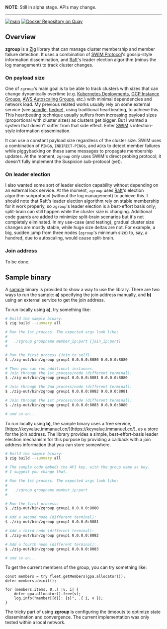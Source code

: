 **NOTE**: Still in alpha stage. APIs may change.

---

[![main](https://github.com/flowerinthenight/zgroup/actions/workflows/main.yml/badge.svg)](https://github.com/flowerinthenight/zgroup/actions/workflows/main.yml)
[![Docker Repository on Quay](https://quay.io/repository/flowerinthenight/zgroup/status "Docker Repository on Quay")](https://quay.io/repository/flowerinthenight/zgroup)

## Overview

**zgroup** is a [Zig](https://ziglang.org/) library that can manage cluster membership and member failure detection. It uses a combination of [SWIM Protocol](https://www.cs.cornell.edu/projects/Quicksilver/public_pdfs/SWIM.pdf)'s gossip-style information dissemination, and [Raft](https://raft.github.io/raft.pdf)'s leader election algorithm (minus the log management) to track cluster changes.

### On payload size

One of `zgroup`'s main goal is to be able to track clusters with sizes that can change dynamically overtime (e.g. [Kubernetes Deployments](https://kubernetes.io/docs/concepts/workloads/controllers/deployment/), [GCP Instance Groups](https://cloud.google.com/compute/docs/instance-groups), [AWS Autoscaling Groups](https://docs.aws.amazon.com/autoscaling/ec2/userguide/auto-scaling-groups.html), etc.) with minimal dependencies and network load. My previous related works usually rely on some external service (see [spindle](https://github.com/flowerinthenight/spindle), [hedge](https://github.com/flowerinthenight/hedge)), using traditional heartbeating, to achieve this. This heartbeating technique usually suffers from increasing payload sizes (proportional with cluster sizes) as clusters get bigger. But I wanted a system that doesn't suffer from that side effect. Enter [SWIM](https://www.cs.cornell.edu/projects/Quicksilver/public_pdfs/SWIM.pdf)'s infection-style information dissemination.

It can use a constant payload size regardless of the cluster size. SWIM uses a combination of `PING`s, `INDIRECT-PING`s, and `ACK`s to detect member failures while piggybacking on these same messages to propagate membership updates. At the moment, `zgroup` only uses SWIM's direct probing protocol; it doesn't fully implement the Suspicion sub-protocol (yet).

### On leader election

I also wanted some sort of leader election capability without depending on an external lock service. At the moment, `zgroup` uses [Raft](https://raft.github.io/raft.pdf)'s election algorithm subprotocol (without the log management) to achieve this. I should note that Raft's leader election algorithm rely on stable membership for it work properly, so `zgroup`'s leader election is a best-effort basis only; split-brain can still happen while the cluster size is changing. Additional code guards are added to minimize split-brain scenarios but it's not completely eliminated. In my use-case (and testing), gradual cluster size changes are mostly stable, while huge size deltas are not. For example, a big, sudden jump from three nodes (`zgroup`'s minimum size) to, say, a hundred, due to autoscaling, would cause split-brain.

### Join address

To be done.

## Sample binary

A [sample](./src/main.zig) binary is provided to show a way to use the library. There are two ways to run the sample: **a)** specifying the join address manually, and **b)** using an external service to get the join address.

To run locally using **a)**, try something like:

```sh
# Build the sample binary:
$ zig build --summary all

# Run the 1st process. The expected args look like:
#
#   ./zgroup groupname member_ip:port [join_ip:port]
#

# Run the first process (join to self).
$ ./zig-out/bin/zgroup group1 0.0.0.0:8080 0.0.0.0:8080

# Then you can run additional instances.
# Join through the 1st process/node (different terminal):
$ ./zig-out/bin/zgroup group1 0.0.0.0:8081 0.0.0.0:8080

# Join through the 2nd process/node (different terminal):
$ ./zig-out/bin/zgroup group1 0.0.0.0:8082 0.0.0.0:8081

# Join through the 1st process/node (different terminal):
$ ./zig-out/bin/zgroup group1 0.0.0.0:8083 0.0.0.0:8080

# and so on...
```

To run locally using **b)**, the sample binary uses a free service, [https://keyvalue.immanuel.co/](https://keyvalue.immanuel.co/), as a store for the join address. The library provides a simple, best-effort-basis leader election mechanism for this purpose by providing a callback with a join address information that you can store somewhere.

```sh
# Build the sample binary:
$ zig build --summary all

# The sample code embeds the API key, with the group name as key.
# I suggest you change that.

# Run the 1st process. The expected args look like:
#
#   ./zgroup groupname member_ip:port
#

# Run the first process:
$ ./zig-out/bin/zgroup group1 0.0.0.0:8080

# Add a second node (different terminal):
$ ./zig-out/bin/zgroup group1 0.0.0.0:8081

# Add a third node (different terminal):
$ ./zig-out/bin/zgroup group1 0.0.0.0:8082

# Add a fourth node (different terminal):
$ ./zig-out/bin/zgroup group1 0.0.0.0:8083

# and so on...
```

To get the current members of the group, you can try something like:

```zig
const members = try fleet.getMembers(gpa.allocator());
defer members.deinit();

for (members.items, 0..) |v, i| {
    defer gpa.allocator().free(v);
    log.info("member[{d}]: {s}", .{ i, v });
}
```

The tricky part of using **zgroup** is configuring the timeouts to optimize state dissemination and convergence. The current implementation was only tested within a local network.
